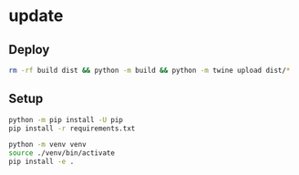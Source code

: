 # update

## Deploy

```bash
rm -rf build dist && python -m build && python -m twine upload dist/*
```

## Setup

```bash
python -m pip install -U pip
pip install -r requirements.txt

python -m venv venv
source ./venv/bin/activate
pip install -e .
```
